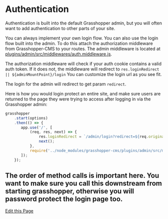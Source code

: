 # Authentication

Authentication is built into the default Grasshopper admin, but you will often want to add authentication to other
parts of your site.

You can always implement your own login flow. You can also use the login flow built into the admin. To do this attach
the authorization middleware from Grasshopper-CMS to your routes. The admin middleware is located at
[plugins/admin/src/middlewares/auth.middleware.js](https://github.com/grasshopper-cms/grasshopper-cms/blob/master/plugins/admin/src/middlewares/auth.middleware.js).

The authorization middleware will check if your auth cookie contains a valid auth token. If it does not, the middleware
will redirect to `res.loginRedirect || ${adminMountPoint}/login` You can customize the login url as you see fit.

The login for the admin will redirect to get param `redirect`.

Here is how you would login protect an entire site, and make sure users are returned to the page they were trying to 
access after logging in via the Grasshopper admin:

```javascript
grasshopper
    .start(options)
    .then(() => {
       app.use('/', [
           (req, res, next) => {
               res.loginRedirect = `/admin/login?redirect=${req.originalUrl}`;
               next();
           },
           require('../node_modules/grasshopper-cms/plugins/admin/src/middlewares/auth.middleware')
       ]); 
    });
```

The order of method calls is important here. You want to make sure you call this downstream from starting grasshopper,
otherwise you will password protect the login page too.
---
[Edit this Page](https://github.com/grasshopper-cms/grasshopper-docs/edit/master/user-guide/docs/usage/authentication.md)
